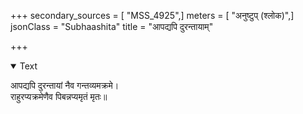 +++
secondary_sources = [ "MSS_4925",]
meters = [ "अनुष्टुप् (श्लोक)",]
jsonClass = "Subhaashita"
title = "आपद्यपि दुरन्तायाम्"

+++

<details open><summary>Text</summary>

आपद्यपि दुरन्तायां नैव गन्तव्यमक्रमे।  
राहुरप्यक्रमेणैव पिबन्नप्यमृतं मृतः॥
</details>
